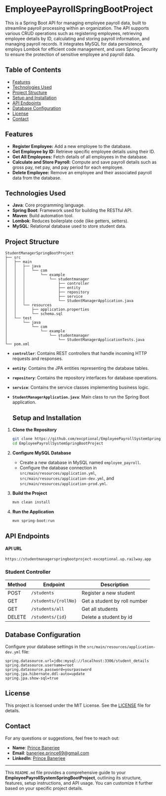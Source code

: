 # EmployeePayrollSpringBootProject

This is a Spring Boot API for managing employee payroll data, built to streamline payroll processing within an organization. The API supports various CRUD operations such as registering employees, retrieving employee details by ID, calculating and storing payroll information, and managing payroll records. It integrates MySQL for data persistence, employs Lombok for efficient code management, and uses Spring Security to ensure the protection of sensitive employee and payroll data.

## Table of Contents
- [Features](#features)
- [Technologies Used](#technologies-used)
- [Project Structure](#project-structure)
- [Setup and Installation](#setup-and-installation)
- [API Endpoints](#api-endpoints)
- [Database Configuration](#database-configuration)
- [License](#license)
- [Contact](#contact)

## Features
- **Register Employee:** Add a new employee to the database.
- **Get Employee by ID:** Retrieve specific employee details using their ID.
- **Get All Employees:** Fetch details of all employees in the database.
- **Calculate and Store Payroll:** Compute and save payroll details such as gross pay, net pay, and pay period for each employee.
- **Delete Employee:** Remove an employee and their associated payroll data from the database.

## Technologies Used
- **Java**: Core programming language.
- **Spring Boot**: Framework used for building the RESTful API.
- **Maven**: Build automation tool.
- **Lombok**: Reduces boilerplate code (like getters, setters).
- **MySQL**: Relational database used to store student data.

## Project Structure
```bsh
StudentManagerSpringBootProject
├── src
│   ├── main
│   │   ├── java
│   │   │   └── com
│   │   │       └── example
│   │   │           └── studentmanager
│   │   │               ├── controller
│   │   │               ├── entity
│   │   │               ├── repository
│   │   │               ├── service
│   │   │               └── StudentManagerApplication.java
│   │   └── resources
│   │       ├── application.properties
│   │       └── schema.sql
│   └── test
│       └── java
│           └── com
│               └── example
│                   └── studentmanager
│                       └── StudentManagerApplicationTests.java
└── pom.xml
```

- **`controller`**: Contains REST controllers that handle incoming HTTP requests and responses.
- **`entity`**: Contains the JPA entities representing the database tables.
- **`repository`**: Contains the repository interfaces for database operations.
- **`service`**: Contains the service classes implementing business logic.
- **`StudentManagerApplication.java`**: Main class to run the Spring Boot application.

   ## Setup and Installation

1. **Clone the Repository**
   ```bash
   git clone https://github.com/excptional/EmployeePayrollSystemSpringBootProject.git
   cd EmployeePayrollSystemSpringBootProject
   ```

2. **Configure MySQL Database**
   - Create a new database in MySQL named `employee_payroll`.
   - Configure the database connection in `src/main/resources/application.yml`, `src/main/resources/application-dev.yml`, and `src/main/resources/application-prod.yml`.

3. **Build the Project**
   ```bash
   mvn clean install
   ```

4. **Run the Application**
   ```bash
   mvn spring-boot:run
   ```

## API Endpoints

#### API URL
```bash
https://studentmanagerspringbootproject-exceptional.up.railway.app
```

### Student Controller

| Method | Endpoint                         | Description                        |
|--------|----------------------------------|------------------------------------|
| POST   | `/students`                      | Register a new student             |
| GET    | `/students/{rollNo}`             | Get a student by roll number       |
| GET    | `/students/all`                  | Get all students                   |
| DELETE | `/students/{id}`                 | Delete a student by id    |



## Database Configuration

Configure your database settings in the `src/main/resources/application-dev.yml` file:

```properties
spring.datasource.url=jdbc:mysql://localhost:3306/student_details
spring.datasource.username=root
spring.datasource.password=yourpassword
spring.jpa.hibernate.ddl-auto=update
spring.jpa.show-sql=true
```

## License

This project is licensed under the MIT License. See the [LICENSE](LICENSE) file for details.

## Contact

For any questions or suggestions, feel free to reach out:

- **Name**: [Prince Banerjee]()
- **Email**: [banerjee.prince69@gmail.com]()
- **LinkedIn**: [Prince Banerjee](https://www.linkedin.com/in/prince-banerjee-08363b271/)

---

This `README.md` file provides a comprehensive guide to your **EmployeePayrollSystemSpringBootProject**, outlining its structure, features, setup instructions, and API usage. You can customize it further based on your specific project details.
